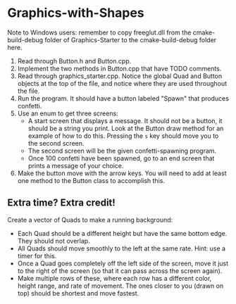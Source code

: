 # Graphics-with-Shapes

Note to Windows users: remember to copy freeglut.dll from the cmake-build-debug folder of Graphics-Starter to the cmake-build-debug folder here.

1. Read through Button.h and Button.cpp. 
2. Implement the two methods in Button.cpp that have TODO comments.
3. Read through graphics_starter.cpp. Notice the global Quad and Button objects at the top of the file, and notice where they are used throughout the file.
4. Run the program. It should have a button labeled "Spawn" that produces confetti.
5. Use an enum to get three screens:
    * A start screen that displays a message. It should not be a button, it should be a string you print. Look at the Button draw method for an example of how to do this. Pressing the ```s``` key should move you to the second screen.
    * The second screen will be the given confetti-spawning program.
    * Once 100 confetti have been spawned, go to an end screen that prints a message of your choice.
6. Make the button move with the arrow keys. You will need to add at least one method to the Button class to accomplish this.

## Extra time? Extra credit!
Create a vector of Quads to make a running background:
* Each Quad should be a different height but have the same bottom edge. They should not overlap.
* All Quads should move smoothly to the left at the same rate. Hint: use a timer for this.
* Once a Quad goes completely off the left side of the screen, move it just to the right of the screen (so that it can pass across the screen again).
* Make multiple rows of these, where each row has a different color, height range, and rate of movement. The ones closer to you (drawn on top) should be shortest and move fastest.
